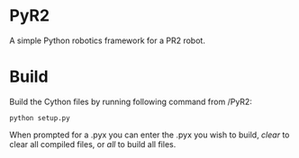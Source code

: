 # PyR2
A simple Python robotics framework for a PR2 robot.

# Build #

Build the Cython files by running following command from /PyR2:

```
python setup.py
```

When prompted for a .pyx you can enter the .pyx you wish to build, *clear* to clear all compiled files, or *all* to build all files.

